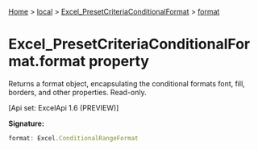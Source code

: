 [Home](./index) &gt; [local](local.md) &gt; [Excel\_PresetCriteriaConditionalFormat](local.excel_presetcriteriaconditionalformat.md) &gt; [format](local.excel_presetcriteriaconditionalformat.format.md)

# Excel\_PresetCriteriaConditionalFormat.format property

Returns a format object, encapsulating the conditional formats font, fill, borders, and other properties. Read-only. 

 \[Api set: ExcelApi 1.6 (PREVIEW)\]

**Signature:**
```javascript
format: Excel.ConditionalRangeFormat
```
